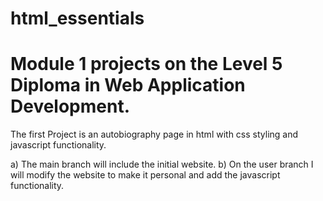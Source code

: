 # html_essentials
Module 1 projects on the Level 5 Diploma in Web Application Development.
===================================================================================
The first Project is an autobiography page in html with css styling and javascript functionality.

  a) The main branch will include the initial website.
  b) On the user branch I will modify the website to make it personal and add the javascript functionality.
